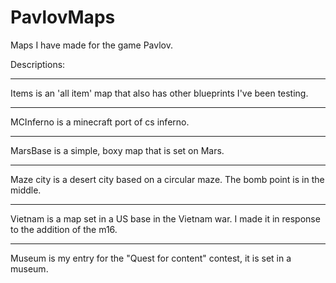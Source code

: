 # PavlovMaps
Maps I have made for the game Pavlov.

Descriptions:

------------------------------------------------
Items is an 'all item' map that also has other blueprints I've been testing.

------------------------------------------------
MCInferno is a minecraft port of cs inferno.

------------------------------------------------
MarsBase is a simple, boxy map that is set on Mars.

------------------------------------------------
Maze city is a desert city based on a circular maze. The bomb point is in the middle.

------------------------------------------------
Vietnam is a map set in a US base in the Vietnam war. I made it in response to the addition of the m16.

------------------------------------------------
Museum is my entry for the "Quest for content" contest, it is set in a museum.
